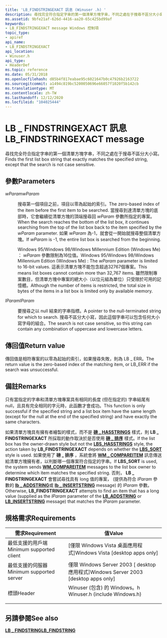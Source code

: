 ```yaml
---
title: 'LB_FINDSTRINGEXACT 訊息 (Winuser .h) '
description: 尋找完全符合指定字串的第一個清單方塊字串，不同之處在于搜尋不區分大小寫。
ms.assetid: 9bfe21af-626d-4416-aa20-65c425bd99af
keywords:
- LB_FINDSTRINGEXACT message Windows 控制項
topic_type:
- apiref
api_name:
- LB_FINDSTRINGEXACT
api_location:
- Winuser.h
api_type:
- HeaderDef
ms.topic: reference
ms.date: 05/31/2018
ms.openlocfilehash: d85b4f817eabae95c6021647b0c47926b2163722
ms.sourcegitcommit: a1494c819bc5200050696e66057f1020f5b142cb
ms.translationtype: MT
ms.contentlocale: zh-TW
ms.lasthandoff: 12/12/2020
ms.locfileid: "104025444"
---
```

# <a name="lb_findstringexact-message"></a><span data-ttu-id="fa285-104">LB \_ FINDSTRINGEXACT 訊息</span><span class="sxs-lookup"><span data-stu-id="fa285-104">LB\_FINDSTRINGEXACT message</span></span>

<span data-ttu-id="fa285-105">尋找完全符合指定字串的第一個清單方塊字串，不同之處在于搜尋不區分大小寫。</span><span class="sxs-lookup"><span data-stu-id="fa285-105">Finds the first list box string that exactly matches the specified string, except that the search is not case sensitive.</span></span>

## <a name="parameters"></a><span data-ttu-id="fa285-106">參數</span><span class="sxs-lookup"><span data-stu-id="fa285-106">Parameters</span></span>

<dl> <dt>

<span data-ttu-id="fa285-107">*wParam*</span><span class="sxs-lookup"><span data-stu-id="fa285-107">*wParam*</span></span> 
</dt> <dd>

<span data-ttu-id="fa285-108">搜尋第一個項目之前，項目以零為起始的索引。</span><span class="sxs-lookup"><span data-stu-id="fa285-108">The zero-based index of the item before the first item to be searched.</span></span> <span data-ttu-id="fa285-109">當搜尋到達清單方塊的底部時，它會繼續從清單方塊的頂端搜尋回 *wParam* 參數所指定的專案。</span><span class="sxs-lookup"><span data-stu-id="fa285-109">When the search reaches the bottom of the list box, it continues searching from the top of the list box back to the item specified by the *wParam* parameter.</span></span> <span data-ttu-id="fa285-110">如果 *wParam* 為-1，就會從一開始就搜尋整個清單方塊。</span><span class="sxs-lookup"><span data-stu-id="fa285-110">If *wParam* is -1, the entire list box is searched from the beginning.</span></span>

<span data-ttu-id="fa285-111">Windows 95/Windows 98/Windows Millennium Edition (Windows Me) ： *wParam* 參數限制為16位值。</span><span class="sxs-lookup"><span data-stu-id="fa285-111">Windows 95/Windows 98/Windows Millennium Edition (Windows Me) : The *wParam* parameter is limited to 16-bit values.</span></span> <span data-ttu-id="fa285-112">這表示清單方塊不能包含超過32767個專案。</span><span class="sxs-lookup"><span data-stu-id="fa285-112">This means list boxes cannot contain more than 32,767 items.</span></span> <span data-ttu-id="fa285-113">雖然限制專案數目，但清單方塊中專案的總大小（以位元組為單位）只受限於可用的記憶體。</span><span class="sxs-lookup"><span data-stu-id="fa285-113">Although the number of items is restricted, the total size in bytes of the items in a list box is limited only by available memory.</span></span>

</dd> <dt>

<span data-ttu-id="fa285-114">*lParam*</span><span class="sxs-lookup"><span data-stu-id="fa285-114">*lParam*</span></span> 
</dt> <dd>

<span data-ttu-id="fa285-115">要搜尋之以 null 結束的字串指標。</span><span class="sxs-lookup"><span data-stu-id="fa285-115">A pointer to the null-terminated string for which to search.</span></span> <span data-ttu-id="fa285-116">搜尋不區分大小寫，因此這個字串可以包含任何大小寫字母的組合。</span><span class="sxs-lookup"><span data-stu-id="fa285-116">The search is not case sensitive, so this string can contain any combination of uppercase and lowercase letters.</span></span>

</dd> </dl>

## <a name="return-value"></a><span data-ttu-id="fa285-117">傳回值</span><span class="sxs-lookup"><span data-stu-id="fa285-117">Return value</span></span>

<span data-ttu-id="fa285-118">傳回值是相符專案的以零為起始的索引，如果搜尋失敗，則為 LB \_ ERR。</span><span class="sxs-lookup"><span data-stu-id="fa285-118">The return value is the zero-based index of the matching item, or LB\_ERR if the search was unsuccessful.</span></span>

## <a name="remarks"></a><span data-ttu-id="fa285-119">備註</span><span class="sxs-lookup"><span data-stu-id="fa285-119">Remarks</span></span>

<span data-ttu-id="fa285-120">只有當指定的字串和清單方塊專案具有相同的長度 (但在指定的) 字串結尾有 null，且具有完全相同的字元時，此函數才會成功。</span><span class="sxs-lookup"><span data-stu-id="fa285-120">This function is only successful if the specified string and a list box item have the same length (except for the null at the end of the specified string) and have exactly the same characters.</span></span>

<span data-ttu-id="fa285-121">如果清單方塊具有擁有者繪製的樣式，而不是 [**磅 \_ HASSTRINGS**](list-box-styles.md) 樣式，則 **LB \_ FINDSTRINGEXACT** 所採取的動作取決於是否使用 [**磅 \_ 排序**](list-box-styles.md) 樣式。</span><span class="sxs-lookup"><span data-stu-id="fa285-121">If the list box has the owner-drawn style but not the [**LBS\_HASSTRINGS**](list-box-styles.md) style, the action taken by **LB\_FINDSTRINGEXACT** depends on whether the [**LBS\_SORT**](list-box-styles.md) style is used.</span></span> <span data-ttu-id="fa285-122">如果使用了 **磅 \_ 排序** ，系統會將 [**WM \_ COMPAREITEM**](wm-compareitem.md) 訊息傳送給清單方塊擁有者，以判斷哪一個專案符合指定的字串。</span><span class="sxs-lookup"><span data-stu-id="fa285-122">If **LBS\_SORT** is used, the system sends [**WM\_COMPAREITEM**](wm-compareitem.md) messages to the list box owner to determine which item matches the specified string.</span></span> <span data-ttu-id="fa285-123">否則， **LB \_ FINDSTRINGEXACT** 會嘗試尋找具有 long 值的專案， (提供為符合 *lParam* 參數的 [**lb \_ ADDSTRING**](lb-addstring.md)或 [**lb \_ INSERTSTRING**](lb-insertstring.md) message) 的 *lParam* 參數。</span><span class="sxs-lookup"><span data-stu-id="fa285-123">Otherwise, **LB\_FINDSTRINGEXACT** attempts to find an item that has a long value (supplied as the *lParam* parameter of the [**LB\_ADDSTRING**](lb-addstring.md) or [**LB\_INSERTSTRING**](lb-insertstring.md) message) that matches the *lParam* parameter.</span></span>

## <a name="requirements"></a><span data-ttu-id="fa285-124">規格需求</span><span class="sxs-lookup"><span data-stu-id="fa285-124">Requirements</span></span>



| <span data-ttu-id="fa285-125">需求</span><span class="sxs-lookup"><span data-stu-id="fa285-125">Requirement</span></span> | <span data-ttu-id="fa285-126">值</span><span class="sxs-lookup"><span data-stu-id="fa285-126">Value</span></span> |
|-------------------------------------|----------------------------------------------------------------------------------------------------------|
| <span data-ttu-id="fa285-127">最低支援的用戶端</span><span class="sxs-lookup"><span data-stu-id="fa285-127">Minimum supported client</span></span><br/> | <span data-ttu-id="fa285-128">\[僅限 Windows Vista 桌面應用程式\]</span><span class="sxs-lookup"><span data-stu-id="fa285-128">Windows Vista \[desktop apps only\]</span></span><br/>                                                           |
| <span data-ttu-id="fa285-129">最低支援的伺服器</span><span class="sxs-lookup"><span data-stu-id="fa285-129">Minimum supported server</span></span><br/> | <span data-ttu-id="fa285-130">僅限 Windows Server 2003 \[ desktop 應用程式\]</span><span class="sxs-lookup"><span data-stu-id="fa285-130">Windows Server 2003 \[desktop apps only\]</span></span><br/>                                                     |
| <span data-ttu-id="fa285-131">標頭</span><span class="sxs-lookup"><span data-stu-id="fa285-131">Header</span></span><br/>                   | <dl> <span data-ttu-id="fa285-132"><dt>Winuser (包含) 的 Windows。h </dt></span><span class="sxs-lookup"><span data-stu-id="fa285-132"><dt>Winuser.h (include Windows.h)</dt></span></span> </dl> |



## <a name="see-also"></a><span data-ttu-id="fa285-133">另請參閱</span><span class="sxs-lookup"><span data-stu-id="fa285-133">See also</span></span>

<dl> <dt>

[<span data-ttu-id="fa285-134">**LB \_ FINDSTRING**</span><span class="sxs-lookup"><span data-stu-id="fa285-134">**LB\_FINDSTRING**</span></span>](lb-findstring.md)
</dt> </dl>

 

 





